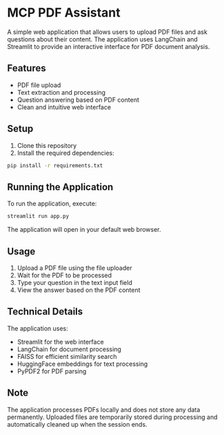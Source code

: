 # MCP PDF Assistant

A simple web application that allows users to upload PDF files and ask questions about their content. The application uses LangChain and Streamlit to provide an interactive interface for PDF document analysis.

## Features

- PDF file upload
- Text extraction and processing
- Question answering based on PDF content
- Clean and intuitive web interface

## Setup

1. Clone this repository
2. Install the required dependencies:
```bash
pip install -r requirements.txt
```

## Running the Application

To run the application, execute:
```bash
streamlit run app.py
```

The application will open in your default web browser.

## Usage

1. Upload a PDF file using the file uploader
2. Wait for the PDF to be processed
3. Type your question in the text input field
4. View the answer based on the PDF content

## Technical Details

The application uses:
- Streamlit for the web interface
- LangChain for document processing
- FAISS for efficient similarity search
- HuggingFace embeddings for text processing
- PyPDF2 for PDF parsing

## Note

The application processes PDFs locally and does not store any data permanently. Uploaded files are temporarily stored during processing and automatically cleaned up when the session ends. 